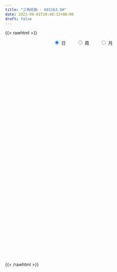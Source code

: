```yaml
---
title: "三角轮胎 - 601163.SH"
date: 2022-06-01T20:48:12+08:00
draft: false
---
```

{{< rawhtml >}}
    <div style="text-align: center">
        <label style="padding: 1rem;"><input style="margin-right: .5rem" type="radio" name="period" value="D" checked onclick="period_change(this)">日</label>
        <label style="padding: 1rem;"><input style="margin-right: .5rem" type="radio" name="period" value="W" onclick="period_change(this)">周</label>
        <label style="padding: 1rem;"><input style="margin-right: .5rem" type="radio" name="period" value="M" onclick="period_change(this)">月</label>
    </div>
    <div id="chart" style="height: 700px;"></div> 
    <script type="text/javascript">
        const D_v = [16874.14,15999.25,43403.62,25911.03,30569.0,22393.31,36456.0,34985.66,31067.81,23887.01,29377.66,22987.57,22276.73,24497.81,33297.8,38252.81,30957.0,19596.0,22875.79,24933.04,33264.98,27044.99,21686.42,24602.04,29641.9,17793.05,15941.28,24249.91,54895.09,27213.43,19101.69,16998.93,22676.08,21427.13,18385.55,26265.84,23139.34,44009.65,27899.71,41432.0,34845.31,27823.0,23257.7,26995.14,31780.0,47925.92,51219.62,37871.28,26726.83,31299.55,38949.47,25838.27,20835.48,16348.72,26411.0,27768.31,20663.46,19970.01,68740.01,79349.17,52502.0,39555.0,28636.0,19881.01,22390.18,22098.99,22207.0,31230.57,75840.53,31871.46,30664.0,24476.0,30518.62,24831.17,30301.82,31176.75,37374.0,31190.17,35040.25,37479.08,29735.71,35329.05,22628.56,64126.28,38943.77,23426.4,39864.0,27060.84,23955.54,50304.7,44784.83,25593.0,48995.16,55505.7,38730.63,20481.91,15586.2,17655.1,17363.83,16836.85,17168.0,22246.42,19336.73,17161.21,14113.86,47924.52,37426.2,19484.26,21539.52,22905.68,11788.7,24375.23,15686.71,11100.0,13277.79,13876.0,18721.93,15071.0,14221.14,16178.0,12535.0,21719.03,14180.32,16359.12,18052.36,13518.86,11046.51,25115.94,17046.41,24268.94,27843.42,40117.72,43655.45,24484.0,23524.0,30582.9,26961.76,15188.37,19533.85,17288.0,13141.76,17346.71,40054.7,30240.75,24359.53,25836.76,24615.2,28266.85,19279.61,45095.27,42596.23,35914.46,21806.1,35538.93,26448.74,20536.43,21920.04,21154.11,19564.12,20630.0,26520.01,33442.13,20176.48,19062.0,19533.97,18600.85,29356.5,19672.0,25694.0,18359.78,18124.07,12332.0,16555.0,12860.96,12344.0,12267.0,12665.0,11922.0,9652.57,28181.14,15342.61,14569.72,12654.07,13832.0,12428.0,27597.61,19176.0,18985.0,31635.0,16978.64,18394.0,16713.0,18992.0,22114.55,26789.0,14127.82,19144.06,12861.25,19673.0,15080.51,15195.0,9848.33,12824.0,11131.72,8160.0,9207.0,10316.0,10252.0,8190.0,10757.69,10676.54,12727.82,18287.0,12894.0,11821.0,19243.79,14686.65,12103.0,8543.18,8640.0,9957.0,10036.0,16425.0,28076.01,19638.01,27214.0,20261.0,23162.22,16340.36,19917.0,15755.15,17181.0,21612.0,15616.0,23211.82,20457.0,14986.0,19820.1,12954.0,16726.0,13260.75,15793.07,14466.86,38362.43,22376.12,13281.0,16124.12,35131.13,21705.0,24611.0]
const D_histogram = [0.0,0.0049650142,0.0295416948,0.0420741653,0.0438221829,0.0435905968,0.0296121043,0.0374790682,0.0250171005,0.0109650519,-0.0064735272,-0.0108297929,-0.0197712207,-0.0087174248,-0.0105284342,-0.0252553177,-0.0491051455,-0.0673808615,-0.0773178811,-0.0782360726,-0.0540211991,-0.0276249651,-0.005521869,0.0040523102,0.0071068073,0.0058283748,0.0050787627,-0.0042461476,0.0089942118,0.0043928086,-0.0003112617,0.0021875658,0.0128941113,0.00581827,0.0070997386,0.0160887553,0.0255717653,0.0354471791,0.041779184,0.0563120944,0.0559496884,0.0397608976,0.032917578,0.0277482944,0.0078815867,-0.0322990559,-0.0830321277,-0.1317869093,-0.1541093795,-0.1557904551,-0.1204781662,-0.1018462859,-0.0765450022,-0.0597025187,-0.0559286272,-0.0310601114,-0.0165389326,-0.0079504395,0.0322253505,0.0657692047,0.0779317251,0.068857695,0.0652988641,0.0492801677,0.0293701592,0.0290577559,0.0282153671,0.0365932942,-0.0052936191,-0.0369107626,-0.0558822269,-0.0543185626,-0.0462238107,-0.0349926631,-0.0229428602,-0.0122356723,0.0047547093,0.0209527142,0.0389480743,0.0417216256,0.0455629585,0.0274321578,0.0181155782,0.0147706831,0.0031850475,-0.0027548195,0.0123923975,0.0048345881,-0.0057201151,0.0079401844,0.01626031,0.023950986,0.0365329778,0.0431416204,0.0276925732,0.0221392999,0.0134565083,0.0051512212,0.0006970661,-0.0043022518,-0.0119240957,-0.0207629608,-0.0304921371,-0.0370089427,-0.0347045577,-0.0671180504,-0.1098672422,-0.1189508355,-0.1087389003,-0.0975693931,-0.079142899,-0.0505716642,-0.029149747,-0.0081600045,0.0159443769,0.0292138424,0.0400354139,0.0461114529,0.057085767,0.0493649943,0.042982259,0.0223585686,0.0180898039,0.0236163585,0.0343007153,0.038006963,0.0415257905,0.048477098,0.0360451003,0.0420278762,0.052761492,0.0702571507,0.0775121359,0.0777914811,0.063295858,0.0644059036,0.0591378795,0.0500135763,0.0388365521,0.0198503807,0.0096831634,0.0036398783,0.0119770763,0.0141852721,0.0219764892,0.0257885755,0.0249334766,0.0071011877,-0.0057753995,0.0100312155,0.0219046048,0.0197913738,0.0159972137,0.0240754479,0.0212477757,0.0161515324,0.0073110271,0.0048667577,-0.0043004375,-0.0025130085,-0.0035200552,-0.0279158169,-0.0343580248,-0.0374275692,-0.0330315648,-0.0400658752,-0.0601861835,-0.0764676225,-0.1065459168,-0.1198396835,-0.1286631563,-0.123718119,-0.0948042554,-0.0655685396,-0.0419814702,-0.0217992985,-0.0175230812,-0.0157425161,-0.0092018708,0.005105815,0.0101183524,0.0179535164,0.0258298428,0.0236875581,0.0261731182,0.0077568351,-0.0030291099,0.0030269936,0.0193149968,0.03154564,0.0347765696,0.0340325493,0.0154423038,-0.0057361549,-0.032518985,-0.0358093434,-0.0266736795,-0.0242076235,-0.0527994679,-0.0564807955,-0.0518851009,-0.0403096566,-0.0248743704,-0.0096867895,0.003933278,0.0049989043,0.0000429248,0.0030596015,0.0013356226,0.0107675083,0.0215672843,0.0268655394,0.0360346922,0.0272837803,0.0204610039,0.0036705924,0.0044788344,-0.0003275987,0.0024485093,-0.0016610812,0.0003435497,0.0054364103,0.0032510737,-0.0218960693,-0.0517707711,-0.10908978,-0.152277182,-0.1635744887,-0.1794457241,-0.1573758684,-0.1212579916,-0.0888010775,-0.0524797137,-0.0174351316,0.0079918887,0.0394413754,0.0659071555,0.0877116492,0.0982316556,0.1091996944,0.1126047572,0.1204069949,0.1187946789,0.0836536708,0.0776504386,0.0747316788,0.0673471179,0.0835623346,0.0911927685,0.0941109333]
const D_fast = [0.0,0.0062062678,0.038168372,0.0612193839,0.0739229472,0.0845890103,0.0780135439,0.0952502748,0.0890425823,0.0777317966,0.0586748357,0.0516111218,0.0377268888,0.0466013285,0.0421582106,0.0211174976,-0.0150086165,-0.0501295479,-0.0793960378,-0.0998732474,-0.0891636737,-0.069673681,-0.0489510522,-0.0383637953,-0.0335325965,-0.0333539353,-0.0328338567,-0.043220304,-0.0277313916,-0.0312345926,-0.0360164783,-0.0329707594,-0.0190406861,-0.0246619599,-0.0216055566,-0.0085943511,0.0072816002,0.0260188088,0.0427956097,0.0714065437,0.0850315598,0.0787829934,0.0801690683,0.0819368583,0.0640405473,0.0157851407,-0.055705963,-0.1374074719,-0.198257287,-0.2388859764,-0.2336932291,-0.2405229202,-0.234357887,-0.2324410333,-0.2426492985,-0.2255458106,-0.2151593649,-0.2085584817,-0.160326354,-0.1103401987,-0.0786947471,-0.0705543534,-0.0577884683,-0.0614871227,-0.0740545914,-0.0671025558,-0.0608911028,-0.0433648521,-0.0865751702,-0.1274200044,-0.1603620254,-0.1723780017,-0.1758392025,-0.1733562207,-0.1670421328,-0.159393863,-0.1412148041,-0.1197786206,-0.0920462419,-0.0788422843,-0.0636102117,-0.0748829729,-0.0796706579,-0.0793228823,-0.090112256,-0.0967408279,-0.0784955116,-0.0848446739,-0.0968294059,-0.0811840602,-0.0687988571,-0.0551204346,-0.0334051984,-0.0160111507,-0.0245370546,-0.0245555029,-0.0298741675,-0.0368916492,-0.0411715378,-0.0472464187,-0.0578492864,-0.0718788918,-0.0892311024,-0.1050001437,-0.111371898,-0.1605649033,-0.2307809057,-0.2696022078,-0.2865749977,-0.2997978388,-0.3011570694,-0.2852287507,-0.2710942703,-0.2521445289,-0.2240540532,-0.2034811272,-0.1826507022,-0.1650468,-0.1398010441,-0.1351805682,-0.1308177387,-0.145851787,-0.1455981007,-0.1341674565,-0.1149079209,-0.1016999324,-0.0877996573,-0.0687290753,-0.0721497979,-0.055660053,-0.0317360642,0.0033238822,0.0299569013,0.0496841169,0.0510124582,0.0682239797,0.0777404255,0.0811195164,0.0796516302,0.065628054,0.0578816276,0.052748312,0.0640797792,0.069834293,0.0831196324,0.0933788626,0.0987571328,0.0827001408,0.0683797038,0.0866941226,0.1040436631,0.1068782755,0.1070834189,0.121180515,0.1236647868,0.1226064266,0.115593678,0.114366098,0.1041237935,0.1052829704,0.1033959099,0.072021194,0.0569894799,0.0445630431,0.0407011563,0.0236503771,-0.011516477,-0.0469148217,-0.1036295951,-0.1468832827,-0.1878725446,-0.2138570371,-0.2086442373,-0.1958006564,-0.1827089545,-0.1679766074,-0.1680811605,-0.1702362244,-0.1659960468,-0.1504119072,-0.1428697818,-0.1305462387,-0.1162124515,-0.1124328467,-0.1034040071,-0.1198810814,-0.1314243039,-0.124611452,-0.1034946996,-0.0833776463,-0.0714525744,-0.0636884574,-0.0784181269,-0.1010306244,-0.1359432007,-0.148185895,-0.145718651,-0.1493045008,-0.1910962122,-0.2088977387,-0.2172733193,-0.2157752892,-0.2065585956,-0.193792712,-0.1791893251,-0.1768739726,-0.181819221,-0.1780376439,-0.1794277171,-0.1673039544,-0.1511123573,-0.1390977173,-0.1209198915,-0.1228498583,-0.1245573837,-0.1404301472,-0.1385021966,-0.1433905294,-0.1400022941,-0.1445271548,-0.1424366365,-0.1359846733,-0.1373572414,-0.1679784018,-0.2107957963,-0.2953872502,-0.3766439477,-0.4288348766,-0.489567543,-0.5068416544,-0.5010382755,-0.4907816308,-0.4675801955,-0.4368943963,-0.4094694038,-0.3681595732,-0.3252170042,-0.2814845983,-0.246406678,-0.2081387156,-0.1765824634,-0.1386784771,-0.1105921234,-0.1248197138,-0.1114103363,-0.0956461763,-0.0861939578,-0.0490881575,-0.0186595315,0.0077863667]
const D_slow = [0.0,0.0012412536,0.0086266773,0.0191452186,0.0301007643,0.0409984135,0.0484014396,0.0577712066,0.0640254818,0.0667667447,0.0651483629,0.0624409147,0.0574981095,0.0553187533,0.0526866448,0.0463728154,0.034096529,0.0172513136,-0.0020781567,-0.0216371748,-0.0351424746,-0.0420487159,-0.0434291831,-0.0424161056,-0.0406394038,-0.0391823101,-0.0379126194,-0.0389741563,-0.0367256034,-0.0356274012,-0.0357052166,-0.0351583252,-0.0319347974,-0.0304802299,-0.0287052952,-0.0246831064,-0.0182901651,-0.0094283703,0.0010164257,0.0150944493,0.0290818714,0.0390220958,0.0472514903,0.0541885639,0.0561589606,0.0480841966,0.0273261647,-0.0056205626,-0.0441479075,-0.0830955213,-0.1132150628,-0.1386766343,-0.1578128849,-0.1727385145,-0.1867206713,-0.1944856992,-0.1986204323,-0.2006080422,-0.1925517046,-0.1761094034,-0.1566264721,-0.1394120484,-0.1230873324,-0.1107672904,-0.1034247506,-0.0961603117,-0.0891064699,-0.0799581463,-0.0812815511,-0.0905092417,-0.1044797985,-0.1180594391,-0.1296153918,-0.1383635576,-0.1440992726,-0.1471581907,-0.1459695134,-0.1407313348,-0.1309943162,-0.1205639098,-0.1091731702,-0.1023151307,-0.0977862362,-0.0940935654,-0.0932973035,-0.0939860084,-0.090887909,-0.089679262,-0.0911092908,-0.0891242447,-0.0850591672,-0.0790714207,-0.0699381762,-0.0591527711,-0.0522296278,-0.0466948028,-0.0433306757,-0.0420428704,-0.0418686039,-0.0429441669,-0.0459251908,-0.051115931,-0.0587389653,-0.0679912009,-0.0766673404,-0.0934468529,-0.1209136635,-0.1506513724,-0.1778360974,-0.2022284457,-0.2220141704,-0.2346570865,-0.2419445233,-0.2439845244,-0.2399984302,-0.2326949696,-0.2226861161,-0.2111582529,-0.1968868111,-0.1845455625,-0.1737999978,-0.1682103556,-0.1636879046,-0.157783815,-0.1492086362,-0.1397068954,-0.1293254478,-0.1172061733,-0.1081948982,-0.0976879292,-0.0844975562,-0.0669332685,-0.0475552345,-0.0281073642,-0.0122833997,0.0038180761,0.018602546,0.0311059401,0.0408150781,0.0457776733,0.0481984642,0.0491084337,0.0521027028,0.0556490208,0.0611431432,0.067590287,0.0738236562,0.0755989531,0.0741551032,0.0766629071,0.0821390583,0.0870869017,0.0910862052,0.0971050671,0.1024170111,0.1064548942,0.1082826509,0.1094993404,0.108424231,0.1077959789,0.1069159651,0.0999370109,0.0913475047,0.0819906124,0.0737327211,0.0637162523,0.0486697065,0.0295528008,0.0029163216,-0.0270435992,-0.0592093883,-0.0901389181,-0.1138399819,-0.1302321168,-0.1407274844,-0.146177309,-0.1505580793,-0.1544937083,-0.156794176,-0.1555177222,-0.1529881342,-0.1484997551,-0.1420422944,-0.1361204048,-0.1295771253,-0.1276379165,-0.128395194,-0.1276384456,-0.1228096964,-0.1149232864,-0.106229144,-0.0977210067,-0.0938604307,-0.0952944695,-0.1034242157,-0.1123765516,-0.1190449715,-0.1250968773,-0.1382967443,-0.1524169432,-0.1653882184,-0.1754656326,-0.1816842252,-0.1841059225,-0.183122603,-0.181872877,-0.1818621458,-0.1810972454,-0.1807633397,-0.1780714627,-0.1726796416,-0.1659632567,-0.1569545837,-0.1501336386,-0.1450183876,-0.1441007395,-0.1429810309,-0.1430629306,-0.1424508033,-0.1428660736,-0.1427801862,-0.1414210836,-0.1406083152,-0.1460823325,-0.1590250253,-0.1862974703,-0.2243667658,-0.2652603879,-0.3101218189,-0.349465786,-0.3797802839,-0.4019805533,-0.4151004817,-0.4194592647,-0.4174612925,-0.4076009486,-0.3911241597,-0.3691962475,-0.3446383336,-0.31733841,-0.2891872206,-0.2590854719,-0.2293868022,-0.2084733845,-0.1890607749,-0.1703778552,-0.1535410757,-0.1326504921,-0.1098523,-0.0863245666]
const D_data = [['2021-05-21', 14.7881, 14.7005, 14.6616, 14.8464],['2021-05-24', 14.7005, 14.7783, 14.6519, 14.8173],['2021-05-25', 14.7783, 15.1189, 14.7394, 15.2259],['2021-05-26', 15.0799, 15.0994, 15.0118, 15.1675],['2021-05-27', 15.1091, 15.041, 15.0216, 15.187],['2021-05-28', 15.041, 15.0605, 14.9729, 15.1286],['2021-05-31', 15.0605, 14.8854, 14.7881, 15.0702],['2021-06-01', 14.8854, 15.1772, 14.8173, 15.1772],['2021-06-02', 15.187, 14.9437, 14.9146, 15.2453],['2021-06-03', 14.9729, 14.8756, 14.8756, 15.0605],['2021-06-04', 14.8562, 14.7589, 14.7297, 14.934],['2021-06-07', 14.7102, 14.8659, 14.7102, 14.8756],['2021-06-08', 14.827, 14.7686, 14.7492, 14.9632],['2021-06-09', 14.7686, 15.0216, 14.6908, 15.0313],['2021-06-10', 15.0702, 14.8854, 14.8367, 15.0702],['2021-06-11', 14.8854, 14.6713, 14.6324, 14.9243],['2021-06-15', 14.7005, 14.4281, 14.3989, 14.7102],['2021-06-16', 14.4281, 14.3405, 14.3308, 14.5059],['2021-06-17', 14.3211, 14.3114, 14.2627, 14.4281],['2021-06-18', 14.3697, 14.3308, 14.2335, 14.3697],['2021-06-21', 14.3795, 14.6519, 14.3016, 14.6908],['2021-06-22', 14.6713, 14.7783, 14.6032, 14.8854],['2021-06-23', 14.8756, 14.8367, 14.6811, 14.8756],['2021-06-24', 14.8562, 14.7589, 14.72, 14.8659],['2021-06-25', 14.83, 14.71, 14.53, 14.83],['2021-06-28', 14.73, 14.66, 14.61, 14.74],['2021-06-29', 14.61, 14.66, 14.58, 14.73],['2021-06-30', 14.67, 14.52, 14.47, 14.68],['2021-07-01', 14.53, 14.81, 14.47, 15.19],['2021-07-02', 14.91, 14.61, 14.61, 14.92],['2021-07-05', 14.52, 14.58, 14.51, 14.7],['2021-07-06', 14.55, 14.66, 14.5, 14.66],['2021-07-07', 14.68, 14.8, 14.59, 14.8],['2021-07-08', 14.79, 14.59, 14.54, 14.81],['2021-07-09', 14.56, 14.68, 14.48, 14.72],['2021-07-12', 14.78, 14.81, 14.73, 14.94],['2021-07-13', 14.88, 14.88, 14.7, 14.91],['2021-07-14', 14.83, 14.96, 14.8, 15.17],['2021-07-15', 14.96, 14.99, 14.85, 15.04],['2021-07-16', 14.93, 15.19, 14.93, 15.26],['2021-07-19', 15.21, 15.09, 15.03, 15.32],['2021-07-20', 15.06, 14.89, 14.81, 15.07],['2021-07-21', 14.94, 14.98, 14.83, 14.99],['2021-07-22', 15.0, 15.0, 14.93, 15.11],['2021-07-23', 14.96, 14.77, 14.74, 15.07],['2021-07-26', 14.73, 14.35, 14.27, 14.74],['2021-07-27', 14.35, 13.93, 13.91, 14.52],['2021-07-28', 13.92, 13.6, 13.5, 13.93],['2021-07-29', 13.62, 13.62, 13.56, 13.74],['2021-07-30', 13.6, 13.68, 13.32, 13.71],['2021-08-02', 13.6, 14.11, 13.52, 14.13],['2021-08-03', 14.11, 13.94, 13.93, 14.11],['2021-08-04', 13.93, 14.05, 13.92, 14.08],['2021-08-05', 13.98, 13.98, 13.92, 14.07],['2021-08-06', 14.01, 13.8, 13.67, 14.01],['2021-08-09', 13.8, 14.08, 13.76, 14.1],['2021-08-10', 14.16, 14.01, 13.92, 14.16],['2021-08-11', 14.03, 13.96, 13.93, 14.07],['2021-08-12', 13.89, 14.47, 13.89, 14.55],['2021-08-13', 14.38, 14.6, 14.32, 14.96],['2021-08-16', 14.78, 14.49, 14.46, 14.9],['2021-08-17', 14.5, 14.27, 14.25, 14.62],['2021-08-18', 14.24, 14.34, 14.18, 14.34],['2021-08-19', 14.32, 14.16, 14.13, 14.32],['2021-08-20', 14.19, 14.03, 13.91, 14.19],['2021-08-23', 14.03, 14.23, 14.0, 14.28],['2021-08-24', 14.21, 14.23, 14.18, 14.32],['2021-08-25', 14.25, 14.38, 14.11, 14.38],['2021-08-26', 13.99, 13.66, 13.61, 13.99],['2021-08-27', 13.6, 13.56, 13.51, 13.63],['2021-08-30', 13.55, 13.53, 13.45, 13.65],['2021-08-31', 13.51, 13.68, 13.46, 13.72],['2021-09-01', 13.68, 13.73, 13.54, 13.81],['2021-09-02', 13.73, 13.77, 13.62, 13.79],['2021-09-03', 13.77, 13.8, 13.7, 13.84],['2021-09-06', 13.79, 13.81, 13.69, 13.84],['2021-09-07', 13.82, 13.94, 13.8, 13.97],['2021-09-08', 13.9, 14.01, 13.86, 14.06],['2021-09-09', 14.04, 14.13, 13.94, 14.14],['2021-09-10', 14.13, 14.01, 13.96, 14.24],['2021-09-13', 13.94, 14.06, 13.92, 14.1],['2021-09-14', 14.09, 13.76, 13.74, 14.1],['2021-09-15', 13.85, 13.8, 13.7, 13.91],['2021-09-16', 13.81, 13.84, 13.81, 14.26],['2021-09-17', 13.92, 13.69, 13.61, 13.93],['2021-09-22', 13.6, 13.7, 13.53, 13.73],['2021-09-23', 13.85, 13.98, 13.7, 14.09],['2021-09-24', 14.0, 13.71, 13.7, 14.0],['2021-09-27', 13.65, 13.61, 13.5, 13.78],['2021-09-28', 13.59, 13.91, 13.53, 14.13],['2021-09-29', 13.77, 13.9, 13.66, 14.1],['2021-09-30', 13.89, 13.94, 13.84, 14.09],['2021-10-08', 14.01, 14.07, 13.92, 14.15],['2021-10-11', 14.16, 14.07, 14.04, 14.32],['2021-10-12', 13.96, 13.79, 13.68, 13.96],['2021-10-13', 13.83, 13.87, 13.7, 13.89],['2021-10-14', 13.87, 13.8, 13.74, 13.88],['2021-10-15', 13.81, 13.76, 13.74, 13.88],['2021-10-18', 13.76, 13.77, 13.71, 13.83],['2021-10-19', 13.77, 13.73, 13.7, 13.83],['2021-10-20', 13.78, 13.65, 13.62, 13.78],['2021-10-21', 13.6, 13.57, 13.54, 13.71],['2021-10-22', 13.61, 13.48, 13.46, 13.61],['2021-10-25', 13.42, 13.44, 13.36, 13.45],['2021-10-26', 13.45, 13.5, 13.4, 13.5],['2021-10-27', 13.49, 12.93, 12.86, 13.49],['2021-10-28', 12.9, 12.51, 12.5, 12.9],['2021-10-29', 12.5, 12.68, 12.47, 12.74],['2021-11-01', 12.68, 12.81, 12.57, 12.95],['2021-11-02', 12.81, 12.77, 12.64, 12.97],['2021-11-03', 12.7, 12.84, 12.7, 12.85],['2021-11-04', 12.84, 13.01, 12.83, 13.03],['2021-11-05', 13.02, 12.99, 12.96, 13.08],['2021-11-08', 12.99, 13.05, 12.88, 13.09],['2021-11-09', 13.06, 13.18, 13.01, 13.19],['2021-11-10', 13.16, 13.13, 12.96, 13.16],['2021-11-11', 13.13, 13.16, 13.06, 13.28],['2021-11-12', 13.14, 13.15, 13.09, 13.24],['2021-11-15', 13.15, 13.27, 13.15, 13.34],['2021-11-16', 13.25, 13.06, 13.02, 13.29],['2021-11-17', 13.05, 13.05, 13.02, 13.12],['2021-11-18', 13.06, 12.8, 12.77, 13.08],['2021-11-19', 12.84, 12.93, 12.8, 12.99],['2021-11-22', 13.05, 13.05, 12.98, 13.11],['2021-11-23', 13.08, 13.16, 13.03, 13.21],['2021-11-24', 13.17, 13.12, 13.08, 13.21],['2021-11-25', 13.12, 13.15, 13.1, 13.18],['2021-11-26', 13.2, 13.24, 13.11, 13.36],['2021-11-29', 13.08, 13.0, 12.91, 13.08],['2021-11-30', 13.06, 13.23, 13.01, 13.27],['2021-12-01', 13.21, 13.36, 13.11, 13.44],['2021-12-02', 13.4, 13.56, 13.28, 13.58],['2021-12-03', 13.42, 13.55, 13.41, 13.74],['2021-12-06', 13.55, 13.54, 13.41, 13.64],['2021-12-07', 13.58, 13.37, 13.31, 13.61],['2021-12-08', 13.36, 13.58, 13.29, 13.67],['2021-12-09', 13.54, 13.54, 13.45, 13.59],['2021-12-10', 13.55, 13.5, 13.42, 13.55],['2021-12-13', 13.51, 13.46, 13.44, 13.61],['2021-12-14', 13.46, 13.31, 13.3, 13.5],['2021-12-15', 13.3, 13.36, 13.29, 13.41],['2021-12-16', 13.36, 13.38, 13.34, 13.4],['2021-12-17', 13.43, 13.58, 13.43, 13.83],['2021-12-20', 13.5, 13.55, 13.46, 13.68],['2021-12-21', 13.51, 13.67, 13.49, 13.69],['2021-12-22', 13.66, 13.68, 13.58, 13.73],['2021-12-23', 13.73, 13.66, 13.62, 13.76],['2021-12-24', 13.66, 13.42, 13.4, 13.69],['2021-12-27', 13.41, 13.41, 13.37, 13.51],['2021-12-28', 13.48, 13.79, 13.41, 13.8],['2021-12-29', 13.77, 13.84, 13.61, 13.95],['2021-12-30', 13.81, 13.72, 13.67, 13.91],['2021-12-31', 13.77, 13.71, 13.69, 13.78],['2022-01-04', 13.74, 13.9, 13.69, 13.91],['2022-01-05', 13.94, 13.81, 13.75, 13.95],['2022-01-06', 13.81, 13.79, 13.72, 13.89],['2022-01-07', 13.79, 13.73, 13.72, 13.88],['2022-01-10', 13.79, 13.8, 13.65, 13.83],['2022-01-11', 13.84, 13.7, 13.69, 13.84],['2022-01-12', 13.7, 13.83, 13.68, 13.84],['2022-01-13', 13.88, 13.81, 13.74, 13.92],['2022-01-14', 13.81, 13.45, 13.45, 13.81],['2022-01-17', 13.45, 13.58, 13.44, 13.63],['2022-01-18', 13.61, 13.58, 13.51, 13.66],['2022-01-19', 13.52, 13.66, 13.5, 13.71],['2022-01-20', 13.66, 13.49, 13.47, 13.71],['2022-01-21', 13.45, 13.22, 13.14, 13.53],['2022-01-24', 13.26, 13.12, 12.99, 13.26],['2022-01-25', 13.09, 12.75, 12.71, 13.11],['2022-01-26', 12.75, 12.75, 12.7, 12.84],['2022-01-27', 12.77, 12.64, 12.55, 12.77],['2022-01-28', 12.6, 12.69, 12.58, 12.75],['2022-02-07', 12.82, 12.98, 12.8, 12.99],['2022-02-08', 12.97, 13.06, 12.82, 13.06],['2022-02-09', 13.06, 13.07, 13.0, 13.11],['2022-02-10', 13.07, 13.1, 12.99, 13.1],['2022-02-11', 13.09, 12.93, 12.92, 13.09],['2022-02-14', 12.9, 12.88, 12.83, 12.95],['2022-02-15', 12.89, 12.93, 12.84, 12.94],['2022-02-16', 12.95, 13.06, 12.93, 13.1],['2022-02-17', 13.01, 12.98, 12.94, 13.09],['2022-02-18', 13.0, 13.04, 12.86, 13.04],['2022-02-21', 13.06, 13.08, 13.0, 13.1],['2022-02-22', 13.0, 12.97, 12.92, 13.06],['2022-02-23', 12.97, 13.03, 12.97, 13.05],['2022-02-24', 13.04, 12.72, 12.6, 13.04],['2022-02-25', 12.8, 12.72, 12.7, 12.91],['2022-02-28', 12.88, 12.9, 12.7, 12.9],['2022-03-01', 13.02, 13.08, 13.0, 13.3],['2022-03-02', 13.08, 13.11, 12.97, 13.13],['2022-03-03', 13.1, 13.05, 12.98, 13.19],['2022-03-04', 12.99, 13.02, 12.91, 13.1],['2022-03-07', 12.93, 12.75, 12.71, 12.99],['2022-03-08', 12.75, 12.6, 12.51, 12.79],['2022-03-09', 12.68, 12.37, 12.1, 12.68],['2022-03-10', 12.54, 12.54, 12.43, 12.62],['2022-03-11', 12.48, 12.67, 12.21, 12.68],['2022-03-14', 12.65, 12.58, 12.57, 12.72],['2022-03-15', 12.51, 12.07, 12.07, 12.53],['2022-03-16', 12.21, 12.23, 11.88, 12.28],['2022-03-17', 12.39, 12.27, 12.23, 12.39],['2022-03-18', 12.29, 12.34, 12.22, 12.36],['2022-03-21', 12.34, 12.41, 12.31, 12.46],['2022-03-22', 12.35, 12.45, 12.33, 12.53],['2022-03-23', 12.5, 12.48, 12.42, 12.53],['2022-03-24', 12.43, 12.34, 12.33, 12.45],['2022-03-25', 12.35, 12.23, 12.23, 12.41],['2022-03-28', 12.23, 12.3, 12.08, 12.35],['2022-03-29', 12.3, 12.22, 12.16, 12.33],['2022-03-30', 12.21, 12.36, 12.21, 12.39],['2022-03-31', 12.36, 12.42, 12.31, 12.42],['2022-04-01', 12.34, 12.39, 12.28, 12.41],['2022-04-06', 12.38, 12.48, 12.3, 12.54],['2022-04-07', 12.49, 12.26, 12.26, 12.52],['2022-04-08', 12.27, 12.24, 12.18, 12.37],['2022-04-11', 12.21, 12.04, 12.01, 12.32],['2022-04-12', 12.03, 12.2, 11.92, 12.21],['2022-04-13', 12.2, 12.1, 12.08, 12.23],['2022-04-14', 12.17, 12.17, 12.1, 12.22],['2022-04-15', 12.2, 12.06, 12.01, 12.2],['2022-04-18', 12.15, 12.11, 11.95, 12.18],['2022-04-19', 12.08, 12.15, 12.02, 12.17],['2022-04-20', 12.08, 12.05, 12.04, 12.21],['2022-04-21', 12.05, 11.66, 11.65, 12.05],['2022-04-22', 11.63, 11.4, 11.34, 11.72],['2022-04-25', 11.27, 10.73, 10.66, 11.27],['2022-04-26', 10.74, 10.5, 10.49, 10.88],['2022-04-27', 10.35, 10.59, 10.07, 10.65],['2022-04-28', 10.55, 10.28, 10.22, 10.57],['2022-04-29', 10.39, 10.59, 10.28, 10.73],['2022-05-05', 10.6, 10.76, 10.55, 10.84],['2022-05-06', 10.6, 10.76, 10.48, 10.85],['2022-05-09', 11.14, 10.88, 10.77, 11.14],['2022-05-10', 10.8, 10.97, 10.7, 10.97],['2022-05-11', 10.88, 10.95, 10.88, 11.23],['2022-05-12', 10.88, 11.14, 10.88, 11.18],['2022-05-13', 11.11, 11.22, 11.06, 11.26],['2022-05-16', 11.19, 11.3, 11.16, 11.4],['2022-05-17', 11.35, 11.27, 11.09, 11.35],['2022-05-18', 11.27, 11.37, 11.24, 11.47],['2022-05-19', 11.22, 11.36, 11.18, 11.39],['2022-05-20', 11.44, 11.5, 11.38, 11.62],['2022-05-23', 11.6, 11.46, 11.41, 11.6],['2022-05-24', 11.5, 10.99, 10.98, 11.66],['2022-05-25', 10.97, 11.28, 10.97, 11.3],['2022-05-26', 11.28, 11.33, 11.18, 11.39],['2022-05-27', 11.5, 11.28, 11.18, 11.5],['2022-05-30', 11.3, 11.64, 11.26, 11.67],['2022-05-31', 11.67, 11.65, 11.48, 11.69],['2022-06-01', 11.65, 11.68, 11.61, 11.8]]
const W_v = [171439.36,167863.62,140835.18,160633.88,166634.48,155965.16,281728.1,182899.99,176659.74,183668.51,134857.71,167304.7,134973.12,114698.11,151717.9,123066.36,328725.83,128586.48,93383.49,153394.53,97301.5,125017.1,161473.04,122453.0,151874.74,132763.63,122511.83,155939.0,146427.19,51319.05,79928.53,117628.42,127871.51,231318.17,159215.34,130345.39,68387.99,121416.06,106883.0,125061.73,66726.71,153870.57,117057.58,140037.98,148274.01,130884.54,99045.37,126914.55,93880.02,107563.57,107374.87,116745.38,127443.15,94185.76,85508.62,123205.14,69843.84,73917.18,55759.59,46434.7,65127.61,52421.67,90140.02,61213.2,86620.03,104772.75,84608.75,165603.78,134600.64,95467.95,108896.16,75599.89,51637.31,44815.02,30921.0,76747.68,74510.28,70937.49,81055.07,144260.81,188015.26,328950.49,531812.67,329204.59,312718.34,234765.52,337414.71,238984.38,205098.28,186455.9,90005.43,458274.68,638001.14,226597.0,134777.77,114696.29,158675.9,143021.66,93915.86,133439.88,112131.23,183494.33,181193.31,147542.57,126036.56,104875.51,111348.74,186358.73,208799.34,197578.71,188067.9,151140.82,25158.0,202050.16,266694.38,213063.8,221138.17,374520.47,221773.18,193042.43,269496.72,188359.95,390735.91,364557.42,240514.28,320468.15,377263.85,345676.55,253702.37,351342.9,256051.17,339750.44,369342.12,330581.09,284691.9,201648.21,146272.03,126066.67,89681.11,139060.68,219137.63,139552.89,128296.01,129156.15,105076.34,102995.55,129043.32,127987.36,129352.8,79228.65,229225.8,438667.64,478244.83,350001.26,176305.64,411543.22,274745.17,197899.1,307154.07,457535.35,366389.1,166640.06,151151.41,90858.65,40963.0,366767.46,497111.09,1034684.1699999999,862117.51,545780.62,521511.09,532448.03,341418.56,287400.82,196086.97,275946.0,221218.6,391392.81,491951.99,585331.42,486990.18,690809.8300000001,298464.43,183842.97,1107858.27,628472.3699999999,457248.77,300203.1900000001,202941.32,176798.86,155141.31,149899.14,259495.96,252573.08,61039.15,171377.66,106286.16,138276.21,155774.14,141312.72,98361.83,136240.33,140092.76,98589.38,162746.54,144701.15,195043.2,128382.94,216490.96,162964.19,183248.55,140791.61,172260.25,190763.37,90351.24,144638.07,48995.16,147959.54,92951.83,136110.05,96295.84,72046.72,78833.49,84092.79,152931.94,120741.03,107365.02,133319.09,164691.67,104444.14,121310.37,106729.8,94181.85,66691.96,79668.04,85687.68,102705.64,101167.43,72658.09,51638.72,52604.05,43002.0,63216.62,84132.02,106894.58,32936.15,95882.82,78553.92,104610.53,81447.13]
const W_histogram = [0.0,0.0385841595,0.0471854679,0.0258929879,0.0419763308,0.0418929683,0.0778533219,0.0640602407,0.0542169851,0.0361120316,0.0324388385,0.0443753976,0.0085521061,-0.017274092,-0.0694176068,-0.1011881156,-0.1452369459,-0.1996191742,-0.2190923974,-0.3006872093,-0.3494771643,-0.3837263061,-0.371047174,-0.325263307,-0.2843969636,-0.2568946041,-0.2105130543,-0.3123901603,-0.4091854812,-0.4083439502,-0.3419089764,-0.2798161078,-0.1978795897,-0.125505822,-0.1627891419,-0.130010225,-0.1027688345,-0.0526547442,-0.0592517123,-0.0429220913,-0.0270333757,0.017087235,0.0706927684,0.1038509712,0.0993715546,0.0730649236,0.0167209219,-0.1059056685,-0.1521219903,-0.1769686911,-0.1556617996,-0.1094435891,-0.0378509344,-0.0365242806,-0.0080813625,0.005399201,0.038674865,0.0532265119,0.0718975454,0.0896211146,0.1229503456,0.1443074611,0.0676355102,0.0158894308,0.015315283,0.0450230073,0.0645518465,0.1321214638,0.145854936,0.1762041013,0.204808949,0.2028615282,0.1807979942,0.1510634225,0.1476210361,0.152729088,0.157800573,0.1520638514,0.1335271844,0.149480389,0.1769078058,0.2312053535,0.2816383704,0.3078308316,0.3574005915,0.3476720085,0.3722313824,0.3533748957,0.3385812299,0.2713334304,0.2368862671,0.2380100975,0.2100161274,0.10736928,0.0318184257,-0.0748662194,-0.125363923,-0.1233656265,-0.1229595698,-0.093993845,-0.0789237535,-0.0420877076,-0.0215623259,-0.0366142755,-0.0943378079,-0.1172877933,-0.1060464102,-0.0658342673,-0.0039525768,0.06948877,0.0976019477,0.1010709053,0.1020381707,0.1217927851,0.1283334326,0.1344569652,0.0971954155,0.1176399003,0.0848962287,0.0688970933,0.0689313037,0.0618613589,0.0936643594,0.095748674,0.1019484837,0.144765996,0.1764024245,0.190463381,0.1407405877,0.0278299939,-0.0520575378,-0.0529059519,-0.1272874104,-0.098479185,-0.1531876478,-0.2078541891,-0.2470168831,-0.2738397095,-0.2678342094,-0.2257810796,-0.2107764803,-0.165078947,-0.1252330545,-0.121816162,-0.115632198,-0.1071746255,-0.0719895481,-0.058159692,-0.0206676431,-0.0012208283,0.0502075358,0.1073454523,0.1629905127,0.1702559438,0.1824541182,0.2134472608,0.2218305496,0.2213004345,0.2140879403,0.2280276857,0.1633345516,0.1318406554,0.0610430769,0.0200966405,0.010510057,0.0545939942,0.1534691988,0.206646397,0.2769789827,0.2829594387,0.2842781384,0.2471964022,0.1936295691,0.0433074217,-0.0462503026,-0.1432165871,-0.1673922456,-0.2094914266,-0.1732143024,-0.0762813962,-0.03253877,-0.1013433088,-0.1046094378,-0.0750733033,-0.0058691012,0.0578889268,0.0178967063,-0.0583671813,-0.101701774,-0.1156839941,-0.1450463223,-0.1380935505,-0.1636822436,-0.2377620606,-0.2782041825,-0.2650058733,-0.2685629752,-0.2346366852,-0.2206819854,-0.2058166609,-0.2068302287,-0.1713422651,-0.1450270873,-0.1146611701,-0.0550070514,-0.0393478781,-0.0947529169,-0.1143598691,-0.0668447847,-0.0670275741,-0.0905623487,-0.0819830122,-0.0554525902,-0.0527585182,-0.0433275832,-0.0166680366,0.013048756,0.015014455,0.0013635698,-0.0545481788,-0.0630552985,-0.0508330917,-0.0503937062,-0.023424379,0.0188130141,0.0453887433,0.0689477477,0.0739075402,0.095499205,0.1089351032,0.0971612086,0.0731729444,0.0234743794,0.0093524751,0.0099520135,-0.0077170398,0.0036742887,-0.0088069066,-0.0343002265,-0.0524948289,-0.0478105298,-0.0487062431,-0.0548559639,-0.094483867,-0.1623751879,-0.1815110997,-0.1501641065,-0.0999635928,-0.0722586463,-0.0203741809]
const W_fast = [0.0,0.0482301994,0.0686278748,0.0538086418,0.0803860673,0.0907759469,0.146199631,0.1484216099,0.1521326007,0.143055655,0.1474921716,0.17052258,0.1368373151,0.1066925939,0.0371946774,-0.0198728603,-0.1002309271,-0.2045179489,-0.2787642714,-0.4355308856,-0.5716901317,-0.7018708501,-0.7819535115,-0.8174854712,-0.8477183687,-0.8844396602,-0.890686374,-1.0706610201,-1.2697527113,-1.3709971678,-1.3900394381,-1.3979005964,-1.3654339758,-1.3244366636,-1.402417269,-1.4021409083,-1.4005917265,-1.3636413222,-1.3850512183,-1.3794521202,-1.3703217485,-1.3219293291,-1.2506506036,-1.1915296579,-1.1711661859,-1.179206586,-1.2313703572,-1.3804733647,-1.4647201841,-1.5338090577,-1.551417616,-1.5325603029,-1.4704303817,-1.4782347981,-1.4518122207,-1.4369818569,-1.3940374767,-1.3661792018,-1.3295337819,-1.289404934,-1.2253381167,-1.1679041359,-1.2276672093,-1.275440931,-1.2721862579,-1.2312227818,-1.1955559811,-1.0949559978,-1.0447587915,-0.970358601,-0.8905515161,-0.8417835548,-0.8186475902,-0.8106163063,-0.7771534337,-0.7338631098,-0.6893414815,-0.6570622402,-0.6422171111,-0.5888938093,-0.517239441,-0.4051405549,-0.2842979455,-0.1811477764,-0.0422278686,0.0349615505,0.15257877,0.2220660073,0.2919176489,0.292503207,0.3172776104,0.3779039652,0.402414027,0.3266094996,0.2590132517,0.1336120517,0.0517733674,0.0229302573,-0.0074035784,-0.0019363149,-0.0065971618,0.0197169572,0.0348517574,0.010646239,-0.0706617454,-0.1229336791,-0.1382038986,-0.1144503225,-0.0535567762,0.0372567631,0.0897704277,0.1185071117,0.1449839197,0.1951867304,0.2338107361,0.27354851,0.2605858142,0.310440274,0.2989206596,0.3001457975,0.3174128338,0.3258082288,0.3810273192,0.4070488023,0.4387357329,0.5177447442,0.5934817788,0.6551585805,0.6406209342,0.5346678389,0.4417659227,0.4276910206,0.3214877096,0.3256761387,0.232670764,0.1260406754,0.0251237606,-0.0701589932,-0.1311120454,-0.1455041856,-0.1831937063,-0.1787659097,-0.1702282809,-0.1972654289,-0.2199895144,-0.2383255983,-0.2211379079,-0.2218479748,-0.1895228367,-0.1703812289,-0.1064009809,-0.0224267014,0.0739659872,0.1237954043,0.1816071083,0.265962066,0.3298029922,0.3845979858,0.4309074766,0.5018541435,0.4779946473,0.4794609149,0.4239241057,0.3880018294,0.3810427602,0.4387751958,0.5760177002,0.6808564976,0.820433829,0.8971541447,0.969542379,0.9942597434,0.9891003025,0.8496050106,0.7484847105,0.6157142793,0.5496905594,0.4552185217,0.4481920703,0.5260546275,0.5616625612,0.4675221951,0.4381037067,0.4488715154,0.5166084423,0.5948387018,0.5593206579,0.468464975,0.3997049388,0.3568017202,0.2911778114,0.2636071956,0.1970979416,0.0635776094,-0.0464155581,-0.0994687171,-0.1701665629,-0.1948994442,-0.2361152408,-0.2727040815,-0.3254252065,-0.3327728091,-0.3427144032,-0.3410137785,-0.2951114227,-0.2892892188,-0.3683824869,-0.4165794064,-0.3857755182,-0.402715201,-0.4488905628,-0.4608069794,-0.4481397049,-0.4586352624,-0.4600362233,-0.4375436859,-0.4045647042,-0.3988453915,-0.4121553842,-0.4817041776,-0.5059751219,-0.506461188,-0.5186202291,-0.4975069965,-0.45056635,-0.4126434349,-0.3718474937,-0.3484108161,-0.30294435,-0.262274676,-0.2497582685,-0.2554532965,-0.2992832667,-0.3110670522,-0.3079795104,-0.3275778237,-0.315267923,-0.3299508449,-0.3640192215,-0.3953375311,-0.4026058644,-0.4156781385,-0.4355418503,-0.4987907202,-0.607275838,-0.6717895247,-0.6779835582,-0.6527739427,-0.6431336577,-0.5963427375]
const W_slow = [0.0,0.0096460399,0.0214424069,0.0279156538,0.0384097365,0.0488829786,0.0683463091,0.0843613693,0.0979156156,0.1069436234,0.1150533331,0.1261471825,0.128285209,0.123966686,0.1066122843,0.0813152554,0.0450060189,-0.0048987747,-0.059671874,-0.1348436763,-0.2222129674,-0.318144544,-0.4109063375,-0.4922221642,-0.5633214051,-0.6275450561,-0.6801733197,-0.7582708598,-0.8605672301,-0.9626532176,-1.0481304617,-1.1180844887,-1.1675543861,-1.1989308416,-1.2396281271,-1.2721306833,-1.2978228919,-1.310986578,-1.3257995061,-1.3365300289,-1.3432883728,-1.3390165641,-1.321343372,-1.2953806292,-1.2705377405,-1.2522715096,-1.2480912791,-1.2745676962,-1.3125981938,-1.3568403666,-1.3957558165,-1.4231167138,-1.4325794473,-1.4417105175,-1.4437308581,-1.4423810579,-1.4327123416,-1.4194057137,-1.4014313273,-1.3790260487,-1.3482884623,-1.312211597,-1.2953027194,-1.2913303618,-1.287501541,-1.2762457892,-1.2601078275,-1.2270774616,-1.1906137276,-1.1465627023,-1.095360465,-1.044645083,-0.9994455844,-0.9616797288,-0.9247744698,-0.8865921978,-0.8471420545,-0.8091260917,-0.7757442956,-0.7383741983,-0.6941472469,-0.6363459085,-0.5659363159,-0.488978608,-0.3996284601,-0.312710458,-0.2196526124,-0.1313088885,-0.046663581,0.0211697766,0.0803913434,0.1398938677,0.1923978996,0.2192402196,0.227194826,0.2084782712,0.1771372904,0.1462958838,0.1155559913,0.0920575301,0.0723265917,0.0618046648,0.0564140833,0.0472605145,0.0236760625,-0.0056458858,-0.0321574884,-0.0486160552,-0.0496041994,-0.0322320069,-0.00783152,0.0174362063,0.042945749,0.0733939453,0.1054773035,0.1390915448,0.1633903986,0.1928003737,0.2140244309,0.2312487042,0.2484815301,0.2639468699,0.2873629597,0.3113001282,0.3367872492,0.3729787482,0.4170793543,0.4646951996,0.4998803465,0.506837845,0.4938234605,0.4805969725,0.4487751199,0.4241553237,0.3858584118,0.3338948645,0.2721406437,0.2036807163,0.136722164,0.0802768941,0.027582774,-0.0136869628,-0.0449952264,-0.0754492669,-0.1043573164,-0.1311509728,-0.1491483598,-0.1636882828,-0.1688551936,-0.1691604007,-0.1566085167,-0.1297721536,-0.0890245255,-0.0464605395,-0.00084701,0.0525148052,0.1079724426,0.1632975513,0.2168195363,0.2738264578,0.3146600957,0.3476202595,0.3628810288,0.3679051889,0.3705327031,0.3841812017,0.4225485014,0.4742101006,0.5434548463,0.614194706,0.6852642406,0.7470633411,0.7954707334,0.8062975888,0.7947350132,0.7589308664,0.717082805,0.6647099483,0.6214063727,0.6023360237,0.5942013312,0.568865504,0.5427131445,0.5239448187,0.5224775434,0.5369497751,0.5414239517,0.5268321563,0.5014067128,0.4724857143,0.4362241337,0.4017007461,0.3607801852,0.3013396701,0.2317886244,0.1655371561,0.0983964123,0.039737241,-0.0154332554,-0.0668874206,-0.1185949778,-0.161430544,-0.1976873159,-0.2263526084,-0.2401043712,-0.2499413408,-0.27362957,-0.3022195373,-0.3189307335,-0.335687627,-0.3583282141,-0.3788239672,-0.3926871147,-0.4058767443,-0.4167086401,-0.4208756492,-0.4176134602,-0.4138598465,-0.413518954,-0.4271559987,-0.4429198234,-0.4556280963,-0.4682265228,-0.4740826176,-0.4693793641,-0.4580321782,-0.4407952413,-0.4223183563,-0.398443555,-0.3712097792,-0.3469194771,-0.328626241,-0.3227576461,-0.3204195273,-0.3179315239,-0.3198607839,-0.3189422117,-0.3211439384,-0.329718995,-0.3428427022,-0.3547953346,-0.3669718954,-0.3806858864,-0.4043068532,-0.4449006501,-0.490278425,-0.5278194517,-0.5528103499,-0.5708750114,-0.5759685567]
const W_data = [['2017-07-21', 23.0352, 21.7254, 21.3279, 23.0352],['2017-07-28', 21.7977, 22.33, 21.7525, 22.6287],['2017-08-04', 22.3483, 22.1189, 21.8894, 22.5044],['2017-08-11', 22.0087, 21.7426, 21.7242, 22.5778],['2017-08-18', 21.7426, 22.229, 21.6783, 22.5044],['2017-08-25', 22.2933, 22.1097, 21.5682, 22.4676],['2017-09-01', 22.1189, 22.7154, 22.0455, 22.9265],['2017-09-08', 22.7154, 22.2198, 22.1464, 22.743],['2017-09-15', 22.2015, 22.2657, 22.1648, 22.7338],['2017-09-22', 22.3208, 22.1372, 22.0913, 22.7063],['2017-09-29', 22.0822, 22.3024, 21.7518, 22.4126],['2017-10-13', 22.5044, 22.5686, 22.1648, 22.6604],['2017-10-20', 22.6145, 21.9445, 21.715, 22.6145],['2017-10-27', 21.9629, 21.917, 21.7518, 22.1923],['2017-11-03', 21.8619, 21.3571, 21.2011, 22.0087],['2017-11-10', 21.3571, 21.3296, 21.0726, 21.4764],['2017-11-17', 21.5682, 20.8799, 20.8156, 23.055],['2017-11-24', 20.8799, 20.3475, 20.2558, 20.889],['2017-12-01', 20.3751, 20.4118, 20.2007, 20.5219],['2017-12-08', 20.3751, 19.136, 18.6863, 20.4577],['2017-12-15', 18.9984, 18.9066, 18.7873, 19.4114],['2017-12-22', 18.9066, 18.5303, 18.3376, 19.2278],['2017-12-29', 18.5762, 18.7047, 18.1356, 18.9708],['2018-01-05', 18.7597, 18.9341, 18.6313, 19.136],['2018-01-12', 18.9066, 18.7873, 18.6955, 19.5032],['2018-01-19', 18.7139, 18.5028, 18.1081, 18.7689],['2018-01-26', 18.5578, 18.6588, 18.3651, 18.8607],['2018-02-02', 18.6221, 16.3368, 16.2175, 18.7781],['2018-02-09', 16.1991, 15.4557, 15.1436, 16.6029],['2018-02-14', 15.5566, 15.9605, 15.5566, 16.0706],['2018-02-23', 16.0706, 16.5203, 15.9696, 16.7222],['2018-03-02', 16.5479, 16.4102, 16.245, 16.7681],['2018-03-09', 16.3368, 16.6947, 16.2909, 16.7039],['2018-03-16', 16.7222, 16.6947, 16.5937, 17.3188],['2018-03-23', 16.6213, 15.1253, 14.8408, 16.759],['2018-03-30', 14.8683, 15.6943, 14.6021, 15.7677],['2018-04-04', 15.7218, 15.5107, 15.4281, 15.7861],['2018-04-13', 15.5107, 15.7586, 15.3272, 15.9421],['2018-04-20', 15.7586, 14.9325, 14.8499, 15.7677],['2018-04-27', 14.9325, 15.0151, 14.7857, 15.5566],['2018-05-04', 15.0977, 14.8775, 14.6113, 15.0977],['2018-05-11', 14.8775, 15.1987, 14.8591, 15.6943],['2018-05-18', 15.1528, 15.4281, 15.0151, 15.4924],['2018-05-25', 15.5107, 15.2905, 15.2538, 15.676],['2018-06-01', 15.2905, 14.7949, 14.648, 15.6484],['2018-06-08', 14.7857, 14.3268, 14.1708, 14.9325],['2018-06-15', 14.2901, 13.5834, 13.565, 14.3727],['2018-06-22', 13.2989, 12.0507, 11.6927, 13.3815],['2018-06-29', 12.0507, 12.2618, 11.7478, 12.2801],['2018-07-06', 12.2801, 12.0139, 11.656, 12.2985],['2018-07-13', 12.0782, 12.2526, 11.8029, 12.3535],['2018-07-20', 12.2618, 12.4403, 12.1424, 12.638],['2018-07-27', 12.3653, 12.815, 12.3185, 12.9461],['2018-08-03', 12.8243, 11.8969, 11.8033, 12.8805],['2018-08-10', 11.8876, 12.0936, 11.6065, 12.1311],['2018-08-17', 11.9906, 11.8126, 11.7377, 12.918],['2018-08-24', 11.8782, 12.0, 11.6721, 12.1873],['2018-08-31', 12.1499, 11.7283, 11.7283, 12.2154],['2018-09-07', 11.7377, 11.7189, 11.6065, 11.9063],['2018-09-14', 11.7096, 11.6721, 11.5035, 11.7564],['2018-09-21', 11.6346, 11.8969, 11.4848, 11.9344],['2018-09-28', 11.8501, 11.8126, 11.7189, 12.0281],['2018-10-12', 11.7658, 10.3325, 9.9297, 11.7658],['2018-10-19', 10.3981, 10.1452, 9.7424, 10.5293],['2018-10-26', 10.192, 10.473, 10.0983, 10.6229],['2018-11-02', 10.5105, 10.7728, 10.3325, 10.8009],['2018-11-09', 10.726, 10.6417, 10.5855, 10.9133],['2018-11-16', 10.5855, 11.3817, 10.5761, 11.5129],['2018-11-23', 11.3911, 10.8665, 10.7915, 11.5597],['2018-11-30', 10.8196, 11.1569, 10.8103, 11.363],['2018-12-07', 11.3349, 11.288, 11.2037, 11.5129],['2018-12-14', 11.2506, 10.9883, 10.9789, 11.3723],['2018-12-21', 10.9133, 10.6791, 10.6229, 11.007],['2018-12-28', 10.6604, 10.4356, 10.3513, 10.7634],['2019-01-04', 10.4356, 10.6604, 10.3044, 10.6604],['2019-01-11', 10.6791, 10.7634, 10.6229, 10.9602],['2019-01-18', 10.7634, 10.7915, 10.6791, 10.9133],['2019-01-25', 10.7915, 10.6604, 10.6323, 10.9227],['2019-02-01', 10.6791, 10.4356, 10.2201, 10.7447],['2019-02-15', 10.4543, 10.8665, 10.4449, 10.9976],['2019-02-22', 10.9133, 11.1569, 10.8946, 11.2225],['2019-03-01', 11.1756, 11.7845, 11.1756, 12.0374],['2019-03-08', 11.8126, 12.1405, 11.8126, 13.021],['2019-03-15', 12.103, 12.2061, 11.9157, 12.8993],['2019-03-22', 12.3934, 12.9086, 12.2623, 13.2833],['2019-03-29', 12.7025, 12.5058, 12.0655, 12.8524],['2019-04-04', 12.5995, 13.2271, 12.5995, 13.7424],['2019-04-12', 13.2833, 12.9648, 12.8618, 13.5269],['2019-04-19', 13.0866, 13.1897, 12.7119, 13.3864],['2019-04-26', 13.1709, 12.5527, 12.4403, 13.2646],['2019-04-30', 12.637, 12.8993, 12.3934, 12.8993],['2019-05-10', 12.7213, 13.4613, 11.9906, 14.0047],['2019-05-17', 13.5363, 13.2271, 12.8993, 14.37],['2019-05-24', 13.1147, 12.0936, 12.0374, 13.3021],['2019-05-31', 12.0749, 12.0374, 11.9531, 12.4871],['2019-06-06', 12.0093, 11.1663, 11.1569, 12.0936],['2019-06-14', 11.2412, 11.3911, 11.1663, 11.925],['2019-06-21', 11.363, 11.8407, 11.3536, 11.9344],['2019-06-28', 11.8033, 11.747, 11.6721, 11.9438],['2019-07-05', 11.9438, 12.1124, 11.8314, 12.1405],['2019-07-12', 12.0749, 12.0, 11.5972, 12.0749],['2019-07-19', 12.0562, 12.3747, 11.8595, 12.4871],['2019-07-26', 12.4121, 12.3088, 11.9906, 12.459],['2019-08-02', 12.3563, 11.8617, 11.7476, 12.4895],['2019-08-09', 11.7571, 11.0817, 11.0437, 11.9093],['2019-08-16', 11.1673, 11.2149, 10.7868, 11.329],['2019-08-23', 11.329, 11.5193, 11.2244, 11.6524],['2019-08-30', 11.3385, 11.9473, 11.291, 12.1851],['2019-09-06', 11.8902, 12.461, 11.8902, 12.6702],['2019-09-12', 12.499, 12.9937, 12.499, 13.0222],['2019-09-20', 13.0983, 12.7654, 12.6512, 13.1649],['2019-09-27', 12.7844, 12.6227, 12.2707, 12.8034],['2019-09-30', 12.6227, 12.6893, 12.4895, 12.7178],['2019-10-11', 12.6512, 13.0793, 12.3754, 13.2695],['2019-10-18', 13.1173, 13.0983, 13.0983, 13.7261],['2019-10-25', 13.0793, 13.2505, 12.8415, 13.4217],['2019-11-01', 13.2315, 12.7368, 12.4895, 13.298],['2019-11-08', 12.7654, 13.5263, 12.7654, 13.8402],['2019-11-15', 13.5739, 12.9366, 12.8985, 13.5929],['2019-11-22', 12.9366, 13.1078, 12.8795, 13.5549],['2019-11-29', 13.0888, 13.3551, 12.9937, 13.7166],['2019-12-06', 13.3741, 13.3361, 12.9937, 13.3932],['2019-12-13', 13.4122, 13.9924, 13.3361, 14.1066],['2019-12-20', 13.9924, 13.8307, 13.8212, 14.3444],['2019-12-27', 13.8402, 14.0305, 13.7641, 14.2493],['2020-01-03', 13.9829, 14.7724, 13.8022, 14.9056],['2020-01-10', 14.6012, 15.0198, 14.5727, 15.1339],['2020-01-17', 15.0198, 15.1339, 15.0102, 15.6571],['2020-01-23', 15.229, 14.4395, 14.1256, 15.562],['2020-02-07', 12.9937, 13.3456, 12.461, 13.5454],['2020-02-14', 13.3171, 13.298, 13.1934, 13.6595],['2020-02-21', 13.3456, 14.0971, 13.3456, 14.2302],['2020-02-28', 14.1541, 12.9651, 12.9366, 14.1541],['2020-03-06', 13.0507, 14.1066, 13.0507, 14.1541],['2020-03-13', 14.0495, 12.9461, 12.6132, 14.0495],['2020-03-20', 13.0698, 12.5561, 12.1471, 13.1649],['2020-03-27', 12.3659, 12.3563, 12.0044, 12.5371],['2020-04-03', 12.2802, 12.1566, 11.8998, 12.4134],['2020-04-10', 12.3468, 12.3183, 12.2517, 12.5276],['2020-04-17', 12.3373, 12.7178, 12.1756, 12.7559],['2020-04-24', 12.7083, 12.3659, 12.3278, 13.0888],['2020-04-30', 12.3563, 12.7654, 11.9854, 12.87],['2020-05-08', 12.6417, 12.8034, 12.5371, 12.9461],['2020-05-15', 12.7939, 12.3563, 12.3088, 12.9176],['2020-05-22', 12.2993, 12.3088, 12.1946, 12.5085],['2020-05-29', 12.2517, 12.2707, 12.1566, 12.3563],['2020-06-05', 12.3183, 12.6322, 12.2898, 12.7368],['2020-06-12', 12.6322, 12.4229, 12.2802, 12.832],['2020-06-19', 12.442, 12.8034, 12.3754, 12.87],['2020-06-24', 12.7654, 12.6988, 12.6227, 12.832],['2020-07-03', 12.7083, 13.2885, 12.4895, 13.3646],['2020-07-10', 13.4122, 13.6976, 13.4122, 14.1161],['2020-07-17', 13.7071, 14.078, 13.7071, 15.0198],['2020-07-24', 14.2493, 13.7665, 13.6401, 14.839],['2020-07-31', 13.7665, 14.0195, 13.6206, 14.1849],['2020-08-07', 14.1557, 14.5351, 14.1265, 15.3134],['2020-08-14', 14.5351, 14.5449, 13.9903, 15.0313],['2020-08-21', 14.6421, 14.6519, 14.4086, 14.8854],['2020-08-28', 14.7394, 14.7492, 14.3308, 15.1383],['2020-09-04', 14.8464, 15.2453, 14.7005, 15.6637],['2020-09-11', 15.2453, 14.3211, 13.8152, 15.7026],['2020-09-18', 14.4184, 14.6421, 14.0681, 14.6908],['2020-09-25', 14.7005, 14.0, 13.8638, 14.8659],['2020-09-30', 14.0389, 14.1557, 14.0098, 14.4573],['2020-10-09', 14.3405, 14.4767, 14.3114, 14.574],['2020-10-16', 14.467, 15.3232, 14.467, 15.8096],['2020-10-23', 15.4107, 16.5393, 15.0118, 16.695],['2020-10-30', 16.7436, 16.5879, 16.3447, 17.5511],['2020-11-06', 16.6366, 17.4052, 16.3642, 18.4656],['2020-11-13', 17.4636, 17.1133, 16.5782, 17.6581],['2020-11-20', 17.1911, 17.3954, 16.8409, 17.8916],['2020-11-27', 17.3954, 17.1328, 16.7922, 18.4364],['2020-12-04', 17.0841, 16.9674, 16.5782, 17.3079],['2020-12-11', 17.0257, 15.4107, 15.2453, 17.0257],['2020-12-18', 15.4399, 15.6345, 15.187, 15.7707],['2020-12-25', 15.5567, 15.0702, 14.7297, 16.0139],['2020-12-31', 15.0605, 15.6345, 14.7394, 15.975],['2021-01-08', 15.6637, 15.1772, 14.9729, 16.2961],['2021-01-15', 15.1286, 16.082, 15.0702, 16.3934],['2021-01-22', 16.1015, 17.1911, 16.1015, 17.5706],['2021-01-29', 17.0257, 16.9479, 16.442, 17.8235],['2021-02-05', 16.9187, 15.4983, 15.4983, 18.2613],['2021-02-10', 15.1772, 16.1209, 14.7492, 16.5004],['2021-02-19', 16.3642, 16.6074, 16.0042, 16.7047],['2021-02-26', 16.6074, 17.4149, 16.4712, 19.3121],['2021-03-05', 17.4733, 17.8041, 17.4636, 18.8645],['2021-03-12', 17.8624, 16.6755, 16.1112, 18.3197],['2021-03-19', 16.6366, 15.9653, 15.8583, 16.909],['2021-03-26', 15.9653, 16.0626, 15.6248, 16.2182],['2021-04-02', 16.1112, 16.2572, 15.8485, 16.3447],['2021-04-09', 16.1988, 15.9069, 15.7804, 16.4517],['2021-04-16', 15.8875, 16.2474, 15.6053, 16.2669],['2021-04-23', 16.0431, 15.7221, 15.6637, 16.4712],['2021-04-30', 15.7512, 14.7297, 14.7102, 15.9069],['2021-05-07', 14.7492, 14.6713, 14.6324, 14.8659],['2021-05-14', 14.6519, 15.0799, 14.3114, 15.1189],['2021-05-21', 15.0994, 14.7005, 14.6616, 15.2162],['2021-05-28', 14.7005, 15.0605, 14.6519, 15.2259],['2021-06-04', 15.0605, 14.7589, 14.7297, 15.2453],['2021-06-11', 14.7102, 14.6713, 14.6324, 15.0702],['2021-06-18', 14.7005, 14.3308, 14.2335, 14.7102],['2021-06-25', 14.3795, 14.71, 14.3016, 14.8854],['2021-07-02', 14.73, 14.61, 14.47, 15.19],['2021-07-09', 14.52, 14.68, 14.48, 14.81],['2021-07-16', 14.78, 15.19, 14.7, 15.26],['2021-07-23', 15.21, 14.77, 14.74, 15.32],['2021-07-30', 14.73, 13.68, 13.32, 14.74],['2021-08-06', 13.6, 13.8, 13.52, 14.13],['2021-08-13', 13.8, 14.6, 13.76, 14.96],['2021-08-20', 14.78, 14.03, 13.91, 14.9],['2021-08-27', 14.03, 13.56, 13.51, 14.38],['2021-09-03', 13.55, 13.8, 13.45, 13.84],['2021-09-10', 13.79, 14.01, 13.69, 14.24],['2021-09-17', 13.94, 13.69, 13.61, 14.26],['2021-09-24', 13.6, 13.71, 13.53, 14.09],['2021-09-30', 13.65, 13.94, 13.5, 14.13],['2021-10-08', 14.01, 14.07, 13.92, 14.15],['2021-10-15', 14.16, 13.76, 13.68, 14.32],['2021-10-22', 13.76, 13.48, 13.46, 13.83],['2021-10-29', 13.42, 12.68, 12.47, 13.5],['2021-11-05', 12.68, 12.99, 12.57, 13.08],['2021-11-12', 12.99, 13.15, 12.88, 13.28],['2021-11-19', 13.15, 12.93, 12.77, 13.34],['2021-11-26', 13.05, 13.24, 12.98, 13.36],['2021-12-03', 13.08, 13.55, 12.91, 13.74],['2021-12-10', 13.55, 13.5, 13.29, 13.67],['2021-12-17', 13.51, 13.58, 13.29, 13.83],['2021-12-24', 13.5, 13.42, 13.4, 13.76],['2021-12-31', 13.41, 13.71, 13.37, 13.95],['2022-01-07', 13.74, 13.73, 13.69, 13.95],['2022-01-14', 13.79, 13.45, 13.45, 13.92],['2022-01-21', 13.45, 13.22, 13.14, 13.71],['2022-01-28', 13.26, 12.69, 12.55, 13.26],['2022-02-11', 12.82, 12.93, 12.8, 13.11],['2022-02-18', 12.9, 13.04, 12.83, 13.1],['2022-02-25', 13.06, 12.72, 12.6, 13.1],['2022-03-04', 12.88, 13.02, 12.7, 13.3],['2022-03-11', 12.93, 12.67, 12.1, 12.99],['2022-03-18', 12.65, 12.34, 11.88, 12.72],['2022-03-25', 12.34, 12.23, 12.23, 12.53],['2022-04-01', 12.23, 12.39, 12.08, 12.42],['2022-04-08', 12.38, 12.24, 12.18, 12.54],['2022-04-15', 12.21, 12.06, 11.92, 12.32],['2022-04-22', 12.15, 11.4, 11.34, 12.21],['2022-04-29', 11.27, 10.59, 10.07, 11.27],['2022-05-06', 10.6, 10.76, 10.48, 10.85],['2022-05-13', 11.14, 11.22, 10.7, 11.26],['2022-05-20', 11.19, 11.5, 11.09, 11.62],['2022-05-27', 11.6, 11.28, 10.97, 11.66],['2022-06-02', 11.3, 11.68, 11.26, 11.8]]
const M_v = [3416717.54,3097767.3200000003,5181460.5900000017,1547454.24,1021450.0000000001,1311036.8700000001,1820823.3900000001,838861.74,869614.17,952862.8399999997,675458.5700000001,834068.9899999999,724031.6799999999,486565.36,737735.0799999997,555341.72,606419.96,432683.74,690492.1000000002,421748.78,608788.85,467902.48,491612.97,414174.54,219743.57,289978.97,533048.1499999999,280948.3799999999,319190.52,637836.9199999999,1446871.7599999998,1057958.7,1457650.5900000003,510309.71,696183.3200000002,590237.54,770744.77,866131.8800000001,1095647.4300000002,1358635.03,1122643.45,1316486.6299999999,1021445.5199999998,655246.6900000001,465524.05,524987.97,1613069.3300000001,1288702.4899999998,1135213.6399999999,1939525.72,2560294.8400000003,1223633.3599999996,1955666.3999999999,2280975.4999999995,1698730.8499999996,884043.15,513435.18,553217.2599999999,683188.79,746226.6399999999,683664.5399999999,426016.5800000001,372584.19,637733.3999999999,426666.1600000001,251032.68,349061.11,309973.04,368819.55,24611.0]
const M_histogram = [0.0,0.0772512821,0.1012660326,-0.1989705023,-0.5715304392,-0.6653524311,-0.8011386552,-0.9779148325,-1.1452552726,-1.1673127198,-1.2023956779,-1.1153806572,-1.0141831195,-0.917045224,-0.8705537742,-0.8779320044,-0.8516758887,-0.8711268262,-0.8506227581,-0.8047989048,-0.710870684,-0.7447190499,-0.6690657173,-0.60316918,-0.4850897819,-0.421884571,-0.2830359113,-0.184712687,-0.0818511521,0.123865474,0.3387449541,0.5228251451,0.596642831,0.6325923951,0.6873655126,0.7075771031,0.7653762409,0.7848943966,0.8395225647,0.9356688706,0.9668853851,0.8667602292,0.720368997,0.6608861599,0.577351876,0.5340149456,0.5872546685,0.6711214258,0.6465710381,0.7655952897,0.8138965162,0.7476613174,0.7585557625,0.7614782967,0.6476214073,0.4538810891,0.320401519,0.1977037937,0.057457467,-0.0329601584,-0.0707385624,-0.1703849373,-0.187687017,-0.1565097438,-0.1919506941,-0.188355562,-0.2040867202,-0.3167952606,-0.2992238886,-0.2659669137]
const M_fast = [0.0,0.0965641026,0.1458953612,-0.2040837992,-0.719526346,-0.9796864456,-1.3157573334,-1.737012219,-2.1906664772,-2.5045521043,-2.8402339819,-3.0320641255,-3.1844123676,-3.3165357782,-3.4876827719,-3.7145440032,-3.9012068596,-4.1384395037,-4.3305911251,-4.485966998,-4.5697564483,-4.7897845766,-4.8813976734,-4.966293431,-4.9694864784,-5.0117524103,-4.9436627284,-4.8915176758,-4.809118929,-4.5724359343,-4.2728702157,-3.9580837385,-3.7351053448,-3.541007682,-3.3143931863,-3.11728732,-2.8681441219,-2.6524023671,-2.3878935578,-2.0578300343,-1.7848921735,-1.6683272721,-1.6346262551,-1.5288875522,-1.468083867,-1.3779170611,-1.1778636711,-0.9262165573,-0.7891241855,-0.4787011114,-0.2269257559,-0.1062456253,0.0942877604,0.2875798688,0.3356283312,0.2553582852,0.2019790949,0.128707318,0.0028253581,-0.0958323069,-0.1512953515,-0.2935379608,-0.3577617947,-0.3657119575,-0.4491405813,-0.4926343397,-0.5593871779,-0.7512945335,-0.8085291336,-0.8417638871]
const M_slow = [0.0,0.0193128205,0.0446293287,-0.0051132969,-0.1479959067,-0.3143340145,-0.5146186783,-0.7590973864,-1.0454112046,-1.3372393845,-1.637838304,-1.9166834683,-2.1702292482,-2.3994905542,-2.6171289977,-2.8366119988,-3.049530971,-3.2673126775,-3.4799683671,-3.6811680932,-3.8588857642,-4.0450655267,-4.212331956,-4.363124251,-4.4843966965,-4.5898678393,-4.6606268171,-4.7068049888,-4.7272677769,-4.6963014084,-4.6116151698,-4.4809088835,-4.3317481758,-4.173600077,-4.0017586989,-3.8248644231,-3.6335203629,-3.4372967637,-3.2274161225,-2.9934989049,-2.7517775586,-2.5350875013,-2.3549952521,-2.1897737121,-2.0454357431,-1.9119320067,-1.7651183396,-1.5973379831,-1.4356952236,-1.2442964012,-1.0408222721,-0.8539069427,-0.6642680021,-0.4738984279,-0.3119930761,-0.1985228038,-0.1184224241,-0.0689964757,-0.0546321089,-0.0628721485,-0.0805567891,-0.1231530235,-0.1700747777,-0.2092022137,-0.2571898872,-0.3042787777,-0.3553004577,-0.4344992729,-0.509305245,-0.5757969734]
const M_data = [['2016-09-30', 23.9205, 34.6251, 23.9205, 46.0614],['2016-10-31', 34.9593, 35.8356, 33.6043, 37.037],['2016-11-30', 35.7814, 35.5194, 34.9593, 41.355],['2016-12-30', 35.5375, 30.6685, 30.3794, 36.5673],['2017-01-26', 30.6775, 27.6152, 25.411, 31.364],['2017-02-28', 27.6423, 29.3135, 27.29, 30.2529],['2017-03-31', 29.3225, 27.5158, 27.1996, 30.4065],['2017-04-28', 27.3803, 25.3478, 24.3451, 28.1752],['2017-05-31', 25.2846, 23.5501, 22.4752, 25.6007],['2017-06-30', 23.4237, 23.7579, 22.1319, 25.0045],['2017-07-31', 23.7489, 22.2749, 21.3279, 24.0018],['2017-08-31', 22.2657, 22.7613, 21.5682, 22.8439],['2017-09-29', 22.7705, 22.3024, 21.7518, 22.9265],['2017-10-31', 22.5044, 21.6875, 21.3846, 22.6604],['2017-11-30', 21.6324, 20.3659, 20.2007, 23.055],['2017-12-29', 20.2833, 18.7047, 18.1356, 20.4668],['2018-01-31', 18.7597, 18.0622, 18.0072, 19.5032],['2018-02-28', 18.0163, 16.3643, 15.1436, 18.1265],['2018-03-30', 16.2725, 15.6943, 14.6021, 17.3188],['2018-04-27', 15.7218, 15.0151, 14.7857, 15.9421],['2018-05-31', 15.0977, 14.8499, 14.6113, 15.6943],['2018-06-29', 14.8316, 12.2618, 11.6927, 14.9693],['2018-07-31', 12.2801, 12.5901, 11.656, 12.9461],['2018-08-31', 12.6182, 11.7283, 11.6065, 12.918],['2018-09-28', 11.7377, 11.8126, 11.4848, 12.0281],['2018-10-31', 11.7658, 10.6042, 9.7424, 11.7658],['2018-11-30', 10.6417, 11.1569, 10.5761, 11.5597],['2018-12-28', 11.3349, 10.4356, 10.3513, 11.5129],['2019-01-31', 10.4356, 10.2576, 10.2201, 10.9602],['2019-02-28', 10.2951, 11.7283, 10.2763, 12.0374],['2019-03-29', 11.8033, 12.5058, 11.644, 13.2833],['2019-04-30', 12.5995, 12.8993, 12.3934, 13.7424],['2019-05-31', 12.7213, 12.0374, 11.9531, 14.37],['2019-06-28', 12.0093, 11.747, 11.1569, 12.0936],['2019-07-31', 11.9438, 12.1756, 11.5972, 12.4895],['2019-08-30', 12.1376, 11.9473, 10.7868, 12.2041],['2019-09-30', 11.8902, 12.6893, 11.8902, 13.1649],['2019-10-31', 12.6512, 12.5371, 12.3754, 13.7261],['2019-11-29', 12.5561, 13.3551, 12.499, 13.8402],['2019-12-31', 13.3741, 14.5537, 12.9937, 14.6868],['2020-01-23', 14.6583, 14.4395, 14.1256, 15.6571],['2020-02-28', 12.9937, 12.9651, 12.461, 14.2302],['2020-03-31', 13.0507, 12.0044, 11.8998, 14.1541],['2020-04-30', 12.0044, 12.7654, 11.9093, 13.0888],['2020-05-29', 12.6417, 12.2707, 12.1566, 12.9461],['2020-06-30', 12.3183, 12.5941, 12.2802, 12.87],['2020-07-31', 12.6417, 14.0195, 12.5751, 15.0198],['2020-08-31', 14.1557, 15.041, 13.9903, 15.3134],['2020-09-30', 15.0799, 14.1557, 13.8152, 15.7026],['2020-10-30', 14.3405, 16.5879, 14.3114, 17.5511],['2020-11-30', 16.6366, 16.6269, 16.3642, 18.4656],['2020-12-31', 16.6074, 15.6345, 14.7297, 17.3079],['2021-01-29', 15.6637, 16.9479, 14.9729, 17.8235],['2021-02-26', 16.9187, 17.4149, 14.7492, 19.3121],['2021-03-31', 17.4733, 16.1599, 15.6248, 18.8645],['2021-04-30', 16.1501, 14.7297, 14.7102, 16.4712],['2021-05-31', 14.7492, 14.8854, 14.3114, 15.2259],['2021-06-30', 14.8854, 14.52, 14.2335, 15.2453],['2021-07-30', 14.53, 13.68, 13.32, 15.32],['2021-08-31', 13.6, 13.68, 13.45, 14.96],['2021-09-30', 13.68, 13.94, 13.5, 14.26],['2021-10-29', 14.01, 12.68, 12.47, 14.32],['2021-11-30', 12.68, 13.23, 12.57, 13.36],['2021-12-31', 13.21, 13.71, 13.11, 13.95],['2022-01-28', 13.74, 12.69, 12.55, 13.95],['2022-02-28', 12.82, 12.9, 12.6, 13.11],['2022-03-31', 13.02, 12.42, 11.88, 13.3],['2022-04-29', 12.34, 10.59, 10.07, 12.54],['2022-05-31', 10.6, 11.65, 10.48, 11.69],['2022-06-30', 11.65, 11.68, 11.61, 11.8]]
        const D_a = [null,14.6519,null,null,null,null,null,null,15.2453,null,null,null,null,null,null,null,null,null,null,14.2335,null,null,null,null,null,null,null,null,null,14.92,null,null,null,null,14.48,null,null,null,null,null,15.32,null,null,null,null,null,null,null,null,13.32,null,null,null,null,null,null,null,null,null,14.96,null,null,null,null,null,null,null,null,null,null,13.45,null,null,null,null,null,null,null,null,null,null,null,null,14.26,null,null,null,null,13.5,null,null,null,null,14.32,null,null,null,null,null,null,null,null,null,null,null,null,null,12.47,null,null,null,null,null,null,null,null,null,null,null,null,null,null,null,null,null,null,null,null,null,null,null,null,13.74,null,null,null,null,null,null,null,13.29,null,null,null,null,null,null,null,null,null,13.95,null,null,null,null,null,null,null,null,null,null,null,null,null,null,null,null,null,null,null,12.55,null,null,null,null,null,null,null,null,13.1,null,null,null,null,null,null,null,null,null,null,null,null,null,null,null,null,null,null,null,11.88,null,null,null,12.53,null,null,null,null,null,null,null,null,null,null,null,null,11.92,null,null,null,null,null,12.21,null,null,null,null,10.07,null,null,null,null,null,null,null,null,null,null,null,null,null,null,null,11.66,null,null,null,null,null,null]
const W_a = [null,null,null,null,null,21.5682,null,null,null,null,null,22.6604,null,null,null,null,null,null,null,null,null,null,null,null,null,null,null,null,null,null,null,null,null,null,null,14.6021,null,null,null,null,null,15.6943,null,null,null,null,null,null,null,null,null,null,null,null,null,null,null,null,null,null,null,null,null,9.7424,null,null,null,null,11.5597,null,null,null,null,null,null,null,null,null,10.2201,null,null,null,null,null,null,null,null,null,null,null,null,null,14.37,null,null,null,null,null,null,null,null,null,null,null,null,10.7868,null,null,null,null,null,null,null,null,null,null,null,null,null,null,null,null,null,null,null,null,null,15.6571,null,null,null,null,null,null,null,null,null,11.8998,null,null,null,null,null,null,null,null,null,null,null,null,null,null,null,null,null,null,null,null,null,null,null,null,null,null,null,null,null,null,18.4656,null,null,null,null,null,null,14.7297,null,null,null,null,null,null,null,null,19.3121,null,null,null,null,null,null,null,null,null,null,null,null,null,null,null,14.2335,null,null,null,null,15.32,null,null,null,null,null,13.45,null,null,null,null,null,14.32,null,null,null,null,null,null,null,null,null,null,null,null,null,null,null,null,null,null,null,null,null,null,null,null,null,null,10.07,null,null,null,null,null]
const M_a = [null,null,41.355,null,null,null,null,null,null,null,null,null,null,null,null,null,null,null,null,null,null,null,null,null,null,9.7424,null,null,null,null,null,null,null,null,null,null,null,null,null,null,null,null,null,null,null,null,null,null,null,null,null,null,null,19.3121,null,null,null,null,null,null,null,null,null,null,null,null,null,10.07,null,null]
        const D_b = [[{ coord: ['2021-05-24', 14.92] }, { coord: ['2021-08-13', 14.6519] }],[{ coord: ['2021-08-30', 14.26] }, { coord: ['2021-12-29', 13.5] }],[{ coord: ['2022-03-16', 12.21] }, { coord: ['2022-04-20', 11.92] }]]
const W_b = [[{ coord: ['2018-10-19', 11.5597] }, { coord: ['2019-08-16', 10.2201] }],[{ coord: ['2020-01-17', 15.6571] }, { coord: ['2021-07-23', 14.7297] }]]
const M_b = [[{ coord: ['2016-11-30', 19.3121] }, { coord: ['2022-04-29', 10.07] }]]
    </script>
{{< /rawhtml >}}